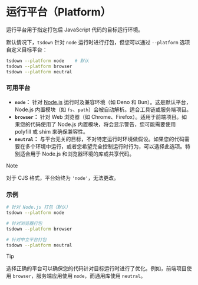 # 运行平台（Platform）

运行平台用于指定打包后 JavaScript 代码的目标运行环境。

默认情况下，`tsdown` 针对 `node` 运行时进行打包，但您可以通过 `--platform` 选项自定义目标平台：

```bash
tsdown --platform node    # 默认
tsdown --platform browser
tsdown --platform neutral
```

### 可用平台

- **`node`：** 针对 [Node.js](https://nodejs.org/) 运行时及兼容环境（如 Deno 和 Bun）。这是默认平台，Node.js 内置模块（如 `fs`、`path`）会被自动解析。适合工具链或服务端项目。
- **`browser`：** 针对 Web 浏览器（如 Chrome、Firefox）。适用于前端项目。如果您的代码使用了 Node.js 内置模块，将会显示警告，您可能需要使用 polyfill 或 shim 来确保兼容性。
- **`neutral`：** 与平台无关的目标，不对特定运行时环境做假设。如果您的代码需要在多个环境中运行，或者您希望完全控制运行时行为，可以选择此选项。特别适合用于 Node.js 和浏览器环境的库或共享代码。

> [!NOTE]
> 对于 CJS 格式，平台始终为 `'node'`，无法更改。

### 示例

```bash
# 针对 Node.js 打包（默认）
tsdown --platform node

# 针对浏览器打包
tsdown --platform browser

# 针对中立平台打包
tsdown --platform neutral
```

> [!TIP]
> 选择正确的平台可以确保您的代码针对目标运行时进行了优化。例如，前端项目使用 `browser`，服务端应用使用 `node`，而通用库使用 `neutral`。
